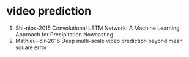 # video prediction
1. Shi-nips-2015 Convolutional LSTM Network: A Machine Learning Approach for Precipitation Nowcasting
2. Mathieu-iclr-2016 Deep multi-scale video prediction beyond mean square error
